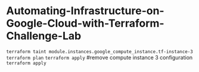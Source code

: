 # Automating-Infrastructure-on-Google-Cloud-with-Terraform-Challenge-Lab
`terraform taint module.instances.google_compute_instance.tf-instance-3`
`terraform plan`
`terraform apply`
#remove compute instance 3 configuration
`terraform apply`
